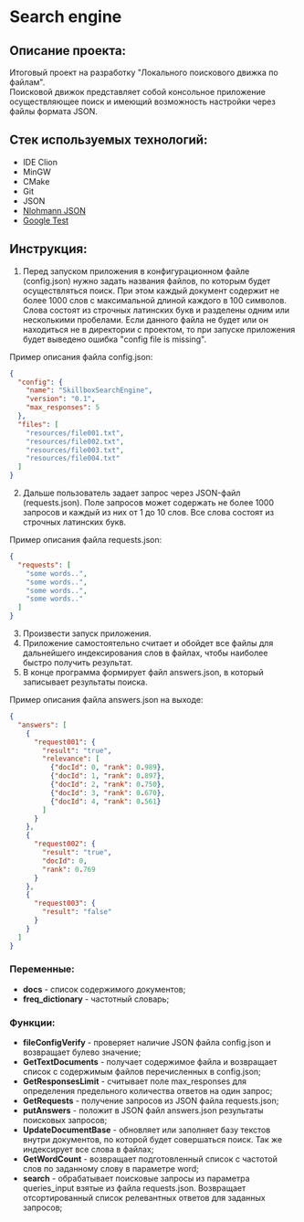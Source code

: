 # Search engine

## Описание проекта:
Итоговый проект на разработку "Локального поискового движка по файлам".\
Поисковой движок представляет собой консольное приложение осуществляющее поиск и имеющий 
возможность настройки через файлы формата JSON.

## Стек используемых технологий:
* IDE Clion
* MinGW
* СMake
* Git
* JSON
* [Nlohmann JSON](https://github.com/nlohmann/json)
* [Google Test](https://github.com/google/googletest)

## Инструкция:
1. Перед запуском приложения в конфигурационном файле (config.json) нужно задать названия файлов,
по которым будет осуществляться поиск. При этом каждый документ содержит не более 1000 слов с 
максимальной длиной каждого в 100 символов. Слова состоят из строчных латинских букв и разделены 
одним или несколькими пробелами. Если данного файла не будет или он находиться не в директории
с проектом, то при запуске приложения будет выведено ошибка "config file is missing".

Пример описания файла config.json:
```json 
{
  "config": {
    "name": "SkillboxSearchEngine",
    "version": "0.1",
    "max_responses": 5
  },
  "files": [
    "resources/file001.txt",
    "resources/file002.txt",
    "resources/file003.txt",
    "resources/file004.txt"
  ]
}
```
2. Дальше пользователь задает запрос через JSON-файл (requests.json). Поле запросов может содержать
не более 1000 запросов и каждый из них от 1 до 10 слов. Все слова состоят из строчных латинских букв.

Пример описания файла requests.json:
```json
{
  "requests": [
    "some words..",
    "some words..",
    "some words..",
    "some words.."
  ]
}
```

3. Произвести запуск приложения.
4. Приложение самостоятельно считает и обойдет все файлы для дальнейшего индексирования слов 
в файлах, чтобы наиболее быстро получить результат.
5. В конце программа формирует файл answers.json, в который записывает результаты поиска.

Пример описания файла answers.json на выходе:
``` json
{
  "answers": [
    {
      "request001": {
        "result": "true",
        "relevance": [
          {"docId": 0, "rank": 0.989},
          {"docId": 1, "rank": 0.897},
          {"docId": 2, "rank": 0.750},
          {"docId": 3, "rank": 0.670},
          {"docId": 4, "rank": 0.561}
        ]
      }
    },
    {
      "request002": {
        "result": "true",
        "docId": 0,
        "rank": 0.769
      }
    },
    {
      "request003": {
        "result": "false"
      }
    }
  ]
}
```

### Переменные:
- __docs__ - список содержимого документов;
- __freq_dictionary__ - частотный словарь;

### Функции:
- __fileConfigVerify__ - проверяет наличие JSON файла config.json и возвращает булево значение;
- __GetTextDocuments__ - получает содержимое файла и возвращает список с содержимым файлов перечисленных
  в config.json;
- __GetResponsesLimit__ - считывает поле max_responses для определения предельного количества 
ответов на один запрос;
- __GetRequests__ - получение запросов из JSON файла requests.json;
- __putAnswers__ - положит в JSON файл answers.json результаты поисковых запросов;
- __UpdateDocumentBase__ - обновляет или заполняет базу текстов внутри документов, по которой будет
совершаться поиск. Так же индексирует все слова в файлах;
- __GetWordCount__ - возвращает подготовленный список с частотой слов по заданному слову в параметре word;
- __search__ - обрабатывает поисковые запросы из параметра queries_input взятые из файла requests.json. 
Возвращает отсортированный список релевантных ответов для заданных запросов;
